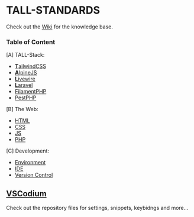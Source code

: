 # TALL-STANDARDS

Check out the [Wiki](https://github.com/VPremiss/TALL-STANDARDS/wiki) for the knowledge base.

### Table of Content

[A] TALL-Stack:

- [**T**ailwindCSS](https://github.com/VPremiss/TALL-STANDARDS/wiki/A-%E2%80%90-%5BTALL%5D-%E2%80%90-01-%E2%80%90-Taliwind)
- [**A**lpineJS](https://github.com/VPremiss/TALL-STANDARDS/wiki/A-%E2%80%90-%5BTALL%5D-%E2%80%90-02-%E2%80%90-Alpine)
- [**L**ivewire](https://github.com/VPremiss/TALL-STANDARDS/wiki/A-%E2%80%90-%5BTALL%5D-%E2%80%90-03-%E2%80%90-Livewire)
- [**L**aravel](https://github.com/VPremiss/TALL-STANDARDS/wiki/A-%E2%80%90-%5BTALL%5D-%E2%80%90-04-%E2%80%90-Laravel)
- [FilamentPHP](https://github.com/VPremiss/TALL-STANDARDS/wiki/A-%E2%80%90-%5BTALL%5D-%E2%80%90-05-%E2%80%90-Filament)
- [PestPHP](https://github.com/VPremiss/TALL-STANDARDS/wiki/A-%E2%80%90-%5BTALL%5D-%E2%80%90-06-%E2%80%90-Pest)

[B] The Web:

- [HTML](https://github.com/VPremiss/TALL-STANDARDS/wiki/B-%E2%80%90-%5BWEB%5D-%E2%80%90-01-%E2%80%90-HTML)
- [CSS](https://github.com/VPremiss/TALL-STANDARDS/wiki/B-%E2%80%90-%5BWEB%5D-%E2%80%90-02-%E2%80%90-CSS)
- [JS](https://github.com/VPremiss/TALL-STANDARDS/wiki/B-%E2%80%90-%5BWEB%5D-%E2%80%90-03-%E2%80%90-JS)
- [PHP](https://github.com/VPremiss/TALL-STANDARDS/wiki/B-%E2%80%90-%5BWEB%5D-%E2%80%90-04-%E2%80%90-PHP)

[C] Development:

- [Environment](#)
- [IDE](https://github.com/VPremiss/TALL-STANDARDS/wiki/C-%E2%80%90-%5BDEV%5D-%E2%80%90-02-%E2%80%90-IDE)
- [Version Control](https://github.com/VPremiss/TALL-STANDARDS/wiki/C-%E2%80%90-%5BDEV%5D-%E2%80%90-03-%E2%80%90-Version-Control)


## [VSCodium](https://vscodium.com/)

Check out the repository files for settings, snippets, keybidngs and more...
